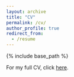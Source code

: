 ```yaml
---
layout: archive
title: "CV"
permalink: /cv/
author_profile: true
redirect_from:
  - /resume
---
```


{% include base_path %}

For my full CV, click [here](../../files/Ivanovich_CV_January2025.pdf).
